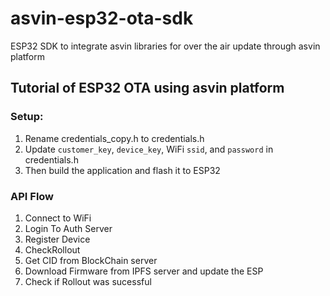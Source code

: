 # asvin-esp32-ota-sdk
ESP32 SDK to integrate asvin libraries for over the air update through asvin platform

## Tutorial of ESP32 OTA using asvin platform

### Setup:
1. Rename credentials_copy.h to credentials.h
2. Update `customer_key`, `device_key`, WiFi `ssid`, and `password` in credentials.h 
3. Then build the application and flash it to ESP32

### API Flow
1. Connect to WiFi
2. Login To Auth Server
3. Register Device 
4. CheckRollout
5. Get CID from BlockChain server
6. Download Firmware from IPFS server and update the ESP
7. Check if Rollout was sucessful
